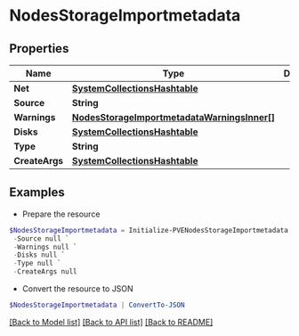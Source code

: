# NodesStorageImportmetadata
## Properties

Name | Type | Description | Notes
------------ | ------------- | ------------- | -------------
**Net** | [**SystemCollectionsHashtable**](.md) |  | [optional] 
**Source** | **String** |  | [optional] 
**Warnings** | [**NodesStorageImportmetadataWarningsInner[]**](NodesStorageImportmetadataWarningsInner.md) |  | [optional] 
**Disks** | [**SystemCollectionsHashtable**](.md) |  | [optional] 
**Type** | **String** |  | [optional] 
**CreateArgs** | [**SystemCollectionsHashtable**](.md) |  | [optional] 

## Examples

- Prepare the resource
```powershell
$NodesStorageImportmetadata = Initialize-PVENodesStorageImportmetadata  -Net null `
 -Source null `
 -Warnings null `
 -Disks null `
 -Type null `
 -CreateArgs null
```

- Convert the resource to JSON
```powershell
$NodesStorageImportmetadata | ConvertTo-JSON
```

[[Back to Model list]](../README.md#documentation-for-models) [[Back to API list]](../README.md#documentation-for-api-endpoints) [[Back to README]](../README.md)

